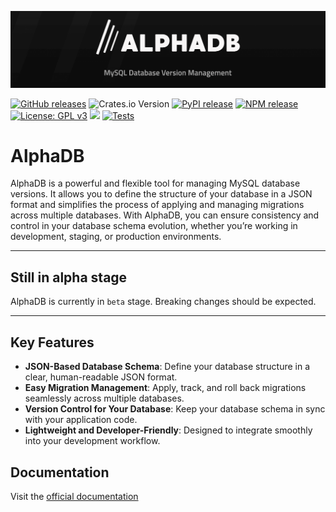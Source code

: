 ![AlphaDB](https://github.com/w-kuipers/alphadb/blob/main/assets/alphadb-banner.png?raw=true)

[![GitHub releases](https://img.shields.io/github/v/release/w-kuipers/alphadb)](https://github.com/w-kuipers/alphadb/releases)
![Crates.io Version](https://crates.io/crates/alphadb)
[![PyPI release](https://img.shields.io/pypi/v/alphadb.svg)](https://pypi.org/project/alphadb/)
[![NPM release](https://img.shields.io/npm/v/%40w-kuipers%2Falphadb)](https://www.npmjs.com/package/@w-kuipers/alphadb)
[![License: GPL v3](https://img.shields.io/badge/License-GPLv3-blue.svg)](https://www.gnu.org/licenses/gpl-3.0)
[![](https://img.shields.io/github/last-commit/w-kuipers/alphadb?label=last%20modified)](https://github.com/w-kuipers/alphadb)
[![Tests](https://github.com/w-kuipers/alphadb/actions/workflows/run-tests.yml/badge.svg)](https://github.com/w-kuipers/alphadb/actions/workflows/run-tests.yml)

# AlphaDB

AlphaDB is a powerful and flexible tool for managing MySQL database versions. It allows you to define the structure of your database in a JSON format and simplifies the process of applying and managing migrations across multiple databases. With AlphaDB, you can ensure consistency and control in your database schema evolution, whether you’re working in development, staging, or production environments.

---

## Still in alpha stage

AlphaDB is currently in `beta` stage. Breaking changes should be expected.

---

## Key Features

- **JSON-Based Database Schema**: Define your database structure in a clear, human-readable JSON format.
- **Easy Migration Management**: Apply, track, and roll back migrations seamlessly across multiple databases.
- **Version Control for Your Database**: Keep your database schema in sync with your application code.
- **Lightweight and Developer-Friendly**: Designed to integrate smoothly into your development workflow.

## Documentation

Visit the [official documentation](https://alphadb.w-kuipers.com/)
